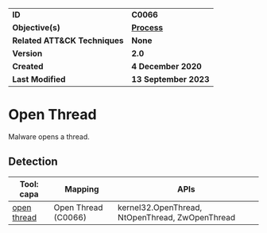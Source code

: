 <table>
<tr>
<td><b>ID</b></td>
<td><b>C0066</b></td>
</tr>
<tr>
<td><b>Objective(s)</b></td>
<td><b><a href="../process">Process</a></b></td>
</tr>
<tr>
<td><b>Related ATT&CK Techniques</b></td>
<td><b>None</b></td>
</tr>
<tr>
<td><b>Version</b></td>
<td><b>2.0</b></td>
</tr>
<tr>
<td><b>Created</b></td>
<td><b>4 December 2020</b></td>
</tr>
<tr>
<td><b>Last Modified</b></td>
<td><b>13 September 2023</b></td>
</tr>
</table>


# Open Thread

Malware opens a thread. 

## Detection

|Tool: capa|Mapping|APIs|
|---|---|---|
|[open thread](https://github.com/mandiant/capa-rules/blob/master/lib/open-thread.yml)|Open Thread (C0066)|kernel32.OpenThread, NtOpenThread, ZwOpenThread|
